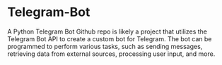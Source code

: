 # Telegram-Bot
A Python Telegram Bot Github repo is likely a project that utilizes the Telegram Bot API to create a custom bot for Telegram. The bot can be programmed to perform various tasks, such as sending messages, retrieving data from external sources, processing user input, and more.

